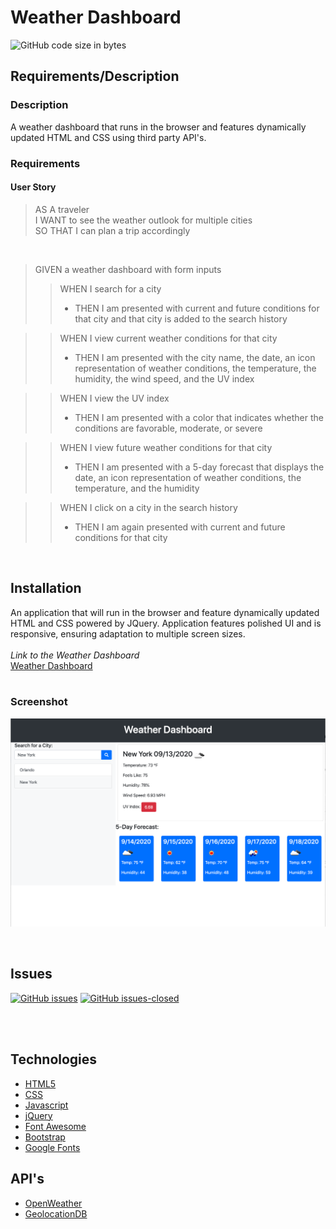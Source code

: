 # Weather Dashboard
![GitHub code size in bytes](https://img.shields.io/github/languages/code-size/fondofhats/weather-dashboard)


## Requirements/Description
### Description
A weather dashboard that runs in the browser and features dynamically updated HTML and CSS using third party API's.
<br>
### Requirements
#### User Story
>AS A traveler<br>
I WANT to see the weather outlook for multiple cities<br>
SO THAT I can plan a trip accordingly<br>
<br>

>GIVEN a weather dashboard with form inputs
>>WHEN I search for a city<br>
>> + THEN I am presented with current and future conditions for that city and that city is added to the search history<br>

>>WHEN I view current weather conditions for that city<br>
>> + THEN I am presented with the city name, the date, an icon representation of weather conditions, the temperature, the humidity, the wind speed, and the UV index<br>

>>WHEN I view the UV index<br>
>> + THEN I am presented with a color that indicates whether the conditions are favorable, moderate, or severe<br>

>>WHEN I view future weather conditions for that city<br>
>> + THEN I am presented with a 5-day forecast that displays the date, an icon representation of weather conditions, the temperature, and the humidity<br>

>>WHEN I click on a city in the search history <br>
>> + THEN I am again presented with current and future conditions for that city<br>

<br>

## Installation

An application that will run in the browser and feature dynamically updated HTML and CSS powered by JQuery. Application features polished UI and is responsive, ensuring adaptation to multiple screen sizes.
<br>
<br>
*Link to the Weather Dashboard* <br>
[Weather Dashboard](https://fondofhats.github.io/weather-dashboard/)
<br>
<br>
### Screenshot

![Weather Dashboard](https://raw.githubusercontent.com/fondofhats/weather-dashboard/master/weather-dashboard.png)

<br>

<!--
## Version
[![Version](https://badge.fury.io/gh/fondofhats%2weather-dashboard.svg)](https://badge.fury.io/gh/fondofhats%2weather-dashboard)
[![GitHub version](https://badge.fury.io/gh/fondofhats%2Fbadges.svg)](http://badge.fury.io/gh/fondofhats%2weather-dashboard)
-->

## Issues
[![GitHub issues](https://img.shields.io/github/issues/fondofhats/weather-dashboard.svg)](https://GitHub.com/fondofhats/weather-dashboard/issues/)
[![GitHub issues-closed](https://img.shields.io/github/issues-closed/fondofhats/weather-dashboard.svg)](https://GitHub.com/fondofhats/weather-dashboard/issues?q=is%3Aissue+is%3Aclosed)

<br>
<br>


## Technologies

* [HTML5](https://developer.mozilla.org/en-US/docs/Web/Guide/HTML/HTML5)
* [CSS](https://developer.mozilla.org/en-US/docs/Web/CSS)
* [Javascript](https://developer.mozilla.org/en-US/docs/Web/JavaScript)
* [jQuery](https://jquery.com/)
* [Font Awesome](https://fontawesome.com/)
* [Bootstrap](https://getbootstrap.com/)
* [Google Fonts](https://fonts.google.com/)

## API's
* [OpenWeather](https://openweathermap.org/api)
* [GeolocationDB](https://geolocation-db.com)
